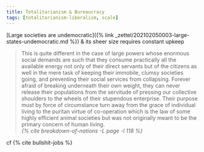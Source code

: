 ```yaml
---
title: Totalitarianism & Bureaucracy
tags: [totalitarianism-liberalism, scale]
---
```


[Large societies are undemocratic]({% link _zettel/202102050003-large-states-undemocratic.md %}) & its sheer size requires constant upkeep

<blockquote>
  <div class="quote" markdown="1">
This is quite different in the case of large powers whose enormous social
demands are such that they consume practically all the available energy not
only of their direct servants but of the citizens as well in the mere task
of keeping their immobile, clumsy societies going, and preventing their
social services from collapsing. Forever afraid of breaking underneath their
own weight, they can never release their populations from the servitude of
pressing our collective shoulders to the wheels of their stupendous
enterprise. Their purpose must by force of circumstance turn away from the
grace of individual living to the puritan virtue of co-operation which is
the law of some highly efficient animal societies but was not originally
meant to be the primary concern of human living.
  </div>
  <cite class="attribution">
    {% cite breakdown-of-nations -L page -l 118 %}
  </cite>
</blockquote>

cf {% cite bullshit-jobs %}
